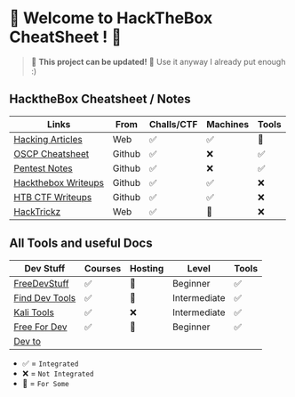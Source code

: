 # 🎃 Welcome to HackTheBox CheatSheet ! 🎃

> 🚧 **This project can be updated!** 🚧 Use it anyway I already put enough :)

## HacktheBox Cheatsheet / Notes
| Links                                                                                 | From      |    Challs/CTF | Machines | Tools |
|---------------------------------------------------------------------------------------|-----------|---------------|----------|-------|
| [Hacking Articles](https://www.hackingarticles.in)                                    | Web        |   ✅           |    ✅      | 🔄
| [OSCP Cheatsheet](https://github.com/CountablyInfinite/oscp_cheatsheet)               | Github     |     ✅         |     ❌     | ✅
| [Pentest Notes](https://github.com/dostoevskylabs/dostoevsky-pentest-notes)           | Github         |  ✅            |   ❌       | ✅
| [Hackthebox Writeups](https://github.com/Hackplayers/hackthebox-writeups)             | Github         |  ✅            |  ✅        | ❌
| [HTB CTF Writeups](https://github.com/Ignitetechnologies/HackTheBox-CTF-Writeups)     | Github         |  ✅            |  ✅        | ❌
| [HackTrickz](https://book.hacktricks.xyz/welcome/readme)                              | Web | ✅             |   🔄       |  ❌ | ✅

## All Tools and useful Docs
| Dev Stuff                                                                             | Courses   |    Hosting    | Level            | Tools |
|---------------------------------------------------------------------------------------|-----------|---------------|------------------|-------|
| [FreeDevStuff](https://freestuff.dev/)                                                |   ✅      |     🔄          |    Beginner     |   ✅    |
| [Find Dev Tools](https://finddev.tools/)                                             |   ✅      |     🔄        |    Intermediate |   ✅    |
| [Kali Tools](https://www.kali.org/docs/)                                              |   ✅      |     ❌        |   Intermediate  |  ✅     |
| [Free For Dev](https://free-for.dev/)                                                 |   ✅      |     🔄         |    Beginner     |   ✅     |
| [Dev to](https://dev.to/)


- ✅ = `Integrated`
- ❌ = `Not Integrated`
- 🔄 = `For Some`
